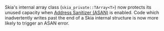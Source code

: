 Skia's internal array class (`skia_private::TArray<T>`) now protects its unused capacity when 
[Address Sanitizer (ASAN)](https://clang.llvm.org/docs/AddressSanitizer.html) is enabled. Code which
inadvertently writes past the end of a Skia internal structure is now more likely to trigger an ASAN
error.
